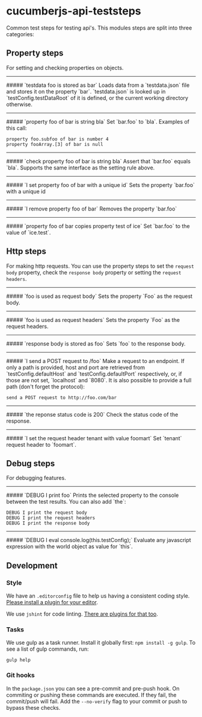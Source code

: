 # cucumberjs-api-teststeps
Common test steps for testing api's.
This modules steps are split into three categories:

## Property steps
For setting and checking properties on objects.

<hr>
##### `testdata foo is stored as bar`
Loads data from a `testdata.json` file and stores it on the property `bar`.
`testdata.json` is looked up in `testConfig.testDataRoot` of it is defined,
or the current working directory otherwise.

<hr>
##### `property foo of bar is string bla`
Set `bar.foo` to `bla`.
Examples of this call:

    property foo.subfoo of bar is number 4
    property fooArray.[3] of bar is null

<hr>
##### `check property foo of bar is string bla`
Assert that `bar.foo` equals `bla`.
Supports the same interface as the setting rule above.

<hr>
##### `I set property foo of bar with a unique id`
Sets the property `bar.foo` with a unique id

<hr>
##### `I remove property foo of bar`
Removes the property `bar.foo`

<hr>
##### `property foo of bar copies property test of ice`
Set `bar.foo` to the value of `ice.test`.

## Http steps
For making http requests.
You can use the property steps to set the `request body` property, check the
`response body` property or setting the `request headers`.

<hr>
##### `foo is used as request body`
Sets the property `Foo` as the request body.

<hr>
##### `foo is used as request headers`
Sets the property `Foo` as the request headers.

<hr>
##### `response body is stored as foo`
Sets `foo` to the response body.

<hr>
##### `I send a POST request to /foo`
Make a request to an endpoint.
If only a path is provided, host and port are retrieved from
`testConfig.defaultHost` and `testConfig.defaultPort` respectively, or, if those
are not set, `localhost` and `8080`.
It is also possible to provide a full path (don't forget the protocol):

    send a POST request to http://foo.com/bar

<hr>
##### `the reponse status code is 200`
Check the status code of the response.

<hr>
##### `I set the request header tenant with value foomart`
Set `tenant` request header to `foomart`.

## Debug steps
For debugging features.

<hr>
##### `DEBUG I print foo`
Prints the selected property to the console between the test results.
You can also add `the`:

    DEBUG I print the request body
    DEBUG I print the request headers
    DEBUG I print the response body

<hr>
##### `DEBUG I eval console.log(this.testConfig);`
Evaluate any javascript expression with the world object as value for `this`.

## Development

### Style
We have an `.editorconfig` file to help us having a consistent coding style.
[Please install a plugin for your editor](http://editorconfig.org/).

We use `jshint` for code linting.
[There are plugins for that too](http://www.jshint.com/install/).

### Tasks
We use gulp as a task runner. Install it globally first: `npm install -g gulp`.
To see a list of gulp commands, run:

    gulp help

### Git hooks
In the `package.json` you can see a pre-commit and pre-push hook.
On commiting or pushing these commands are executed.
If they fail, the commit/push will fail.
Add the `--no-verify` flag to your commit or push to bypass these checks.
